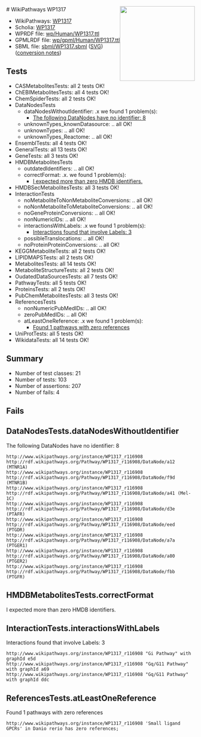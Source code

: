<img style="float: right; width: 200px" src="../logo.png" />
# WikiPathways WP1317

* WikiPathways: [WP1317](https://identifiers.org/wikipathways:WP1317)
* Scholia: [WP1317](https://scholia.toolforge.org/wikipathways/WP1317)
* WPRDF file: [wp/Human/WP1317.ttl](../wp/Human/WP1317.ttl)
* GPMLRDF file: [wp/gpml/Human/WP1317.ttl](../wp/gpml/Human/WP1317.ttl)
* SBML file: [sbml/WP1317.sbml](../sbml/WP1317.sbml) ([SVG](../sbml/WP1317.svg)) ([conversion notes](../sbml/WP1317.txt))

## Tests
* CASMetabolitesTests: all 2 tests OK!
* ChEBIMetabolitesTests: all 4 tests OK!
* ChemSpiderTests: all 2 tests OK!
* DataNodesTests
    * dataNodesWithoutIdentifier: .x we found 1 problem(s):
        * [The following DataNodes have no identifier: 8](#d2d32fa7)
    * unknownTypes_knownDatasource: .. all OK!
    * unknownTypes: .. all OK!
    * unknownTypes_Reactome: .. all OK!
* EnsemblTests: all 4 tests OK!
* GeneralTests: all 13 tests OK!
* GeneTests: all 3 tests OK!
* HMDBMetabolitesTests
    * outdatedIdentifiers: .. all OK!
    * correctFormat: .x. we found 1 problem(s):
        * [I expected more than zero HMDB identifiers.](#ad154c1e)
* HMDBSecMetabolitesTests: all 3 tests OK!
* InteractionTests
    * noMetaboliteToNonMetaboliteConversions: .. all OK!
    * noNonMetaboliteToMetaboliteConversions: .. all OK!
    * noGeneProteinConversions: .. all OK!
    * nonNumericIDs: .. all OK!
    * interactionsWithLabels: .x we found 1 problem(s):
        * [Interactions found that involve Labels: 3](#630d267a)
    * possibleTranslocations: .. all OK!
    * noProteinProteinConversions: .. all OK!
* KEGGMetaboliteTests: all 2 tests OK!
* LIPIDMAPSTests: all 2 tests OK!
* MetabolitesTests: all 14 tests OK!
* MetaboliteStructureTests: all 2 tests OK!
* OudatedDataSourcesTests: all 7 tests OK!
* PathwayTests: all 5 tests OK!
* ProteinsTests: all 2 tests OK!
* PubChemMetabolitesTests: all 3 tests OK!
* ReferencesTests
    * nonNumericPubMedIDs: .. all OK!
    * zeroPubMedIDs: .. all OK!
    * atLeastOneReference: .x we found 1 problem(s):
        * [Found 1 pathways with zero references](#35eb778e)
* UniProtTests: all 5 tests OK!
* WikidataTests: all 14 tests OK!


## Summary

* Number of test classes: 21
* Number of tests: 103
* Number of assertions: 207
* Number of fails: 4

## Fails

<a name="d2d32fa7" />

## DataNodesTests.dataNodesWithoutIdentifier

The following DataNodes have no identifier: 8
```
http://www.wikipathways.org/instance/WP1317_r116908 http://rdf.wikipathways.org/Pathway/WP1317_r116908/DataNode/a12 (MTNR1A)
http://www.wikipathways.org/instance/WP1317_r116908 http://rdf.wikipathways.org/Pathway/WP1317_r116908/DataNode/f9d (MTNR1B)
http://www.wikipathways.org/instance/WP1317_r116908 http://rdf.wikipathways.org/Pathway/WP1317_r116908/DataNode/a41 (Mel-1C)
http://www.wikipathways.org/instance/WP1317_r116908 http://rdf.wikipathways.org/Pathway/WP1317_r116908/DataNode/d3e (PTAFR)
http://www.wikipathways.org/instance/WP1317_r116908 http://rdf.wikipathways.org/Pathway/WP1317_r116908/DataNode/eed (PTGDR)
http://www.wikipathways.org/instance/WP1317_r116908 http://rdf.wikipathways.org/Pathway/WP1317_r116908/DataNode/a7a (PTGER1)
http://www.wikipathways.org/instance/WP1317_r116908 http://rdf.wikipathways.org/Pathway/WP1317_r116908/DataNode/a80 (PTGER2)
http://www.wikipathways.org/instance/WP1317_r116908 http://rdf.wikipathways.org/Pathway/WP1317_r116908/DataNode/fbb (PTGFR)
```

<a name="ad154c1e" />

## HMDBMetabolitesTests.correctFormat

I expected more than zero HMDB identifiers.
<a name="630d267a" />

## InteractionTests.interactionsWithLabels

Interactions found that involve Labels: 3
```
http://www.wikipathways.org/instance/WP1317_r116908 "Gi Pathway" with graphId e5d
http://www.wikipathways.org/instance/WP1317_r116908 "Gq/G11 Pathway" with graphId a69
http://www.wikipathways.org/instance/WP1317_r116908 "Gq/G11 Pathway" with graphId ddc
```

<a name="35eb778e" />

## ReferencesTests.atLeastOneReference

Found 1 pathways with zero references
```
http://www.wikipathways.org/instance/WP1317_r116908 'Small ligand GPCRs' in Danio rerio has zero references; 
```

